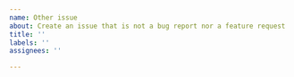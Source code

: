 ```yaml
---
name: Other issue
about: Create an issue that is not a bug report nor a feature request
title: ''
labels: ''
assignees: ''

---
```

